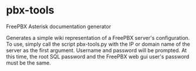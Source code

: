 # pbx-tools
FreePBX Asterisk documentation generator

Generates a simple wiki representation of a FreePBX server's configuration. To use, simply call the script pbx-tools.py with the IP or domain name of the server as the first argument. Username and password will be prompted. At this time, the root SQL password and the FreePBX web gui user's password must be the same. 
